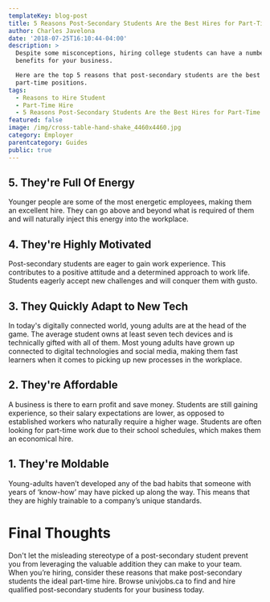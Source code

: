 ```yaml
---
templateKey: blog-post
title: 5 Reasons Post-Secondary Students Are the Best Hires for Part-Time Work
author: Charles Javelona
date: '2018-07-25T16:10:44-04:00'
description: >
  Despite some misconceptions, hiring college students can have a number of
  benefits for your business. 

  Here are the top 5 reasons that post-secondary students are the best hires for
  part-time positions.
tags:
  - Reasons to Hire Student
  - Part-Time Hire
  - 5 Reasons Post-Secondary Students Are the Best Hires for Part-Time Work
featured: false
image: /img/cross-table-hand-shake_4460x4460.jpg
category: Employer
parentcategory: Guides
public: true
---
```

## 5. They're Full Of Energy

Younger people are some of the most energetic employees, making them an excellent hire. They can go above and beyond what is required of them and will naturally inject this energy into the workplace.

## 4. They're Highly Motivated

Post-secondary students are eager to gain work experience. This contributes to a positive attitude and a determined approach to work life. Students eagerly accept new challenges and will conquer them with gusto.

## 3. They Quickly Adapt to New Tech

In today's digitally connected world, young adults are at the head of the game. The average student owns at least seven tech devices and is technically gifted with all of them. Most young adults have grown up connected to digital technologies and social media, making them fast learners when it comes to picking up new processes in the workplace.

## 2. They're Affordable

A business is there to earn profit and save money. Students are still gaining experience, so their salary expectations are lower, as opposed to established workers who naturally require a higher wage. Students are often looking for part-time work due to their school schedules, which makes them an economical hire.

## 1. They're Moldable

Young-adults haven’t developed any of the bad habits that someone with years of ‘know-how’ may have picked up along the way. This means that they are highly trainable to a company’s unique standards.

# Final Thoughts

Don't let the misleading stereotype of a post-secondary student prevent you from leveraging the valuable addition they can make to your team. When you’re hiring, consider these reasons that make post-secondary students the ideal part-time hire. Browse univjobs.ca to find and hire qualified post-secondary students for your business today.
